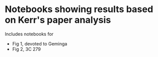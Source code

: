 # Notebooks showing results based on  Kerr's paper analysis

Includes notebooks for 
* Fig 1, devoted to Geminga
* Fig 2, 3C 279